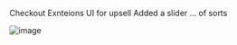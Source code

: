 Checkout Exnteions UI for upsell 
Added a slider ... of sorts



![image](https://github.com/monykini/shopify_checkout_upsell/assets/62514659/61ff4cec-b028-4824-9d43-c15ca6d3ab7f)
